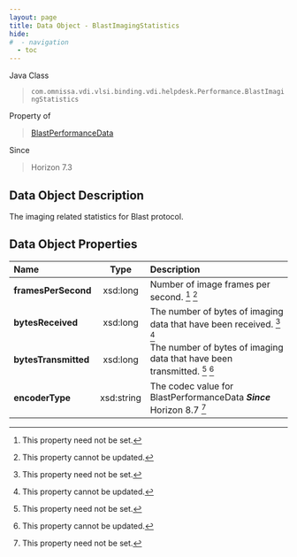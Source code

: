 ```yaml
---
layout: page
title: Data Object - BlastImagingStatistics
hide:
#  - navigation
  - toc
---
```






Java Class
> `com.omnissa.vdi.vlsi.binding.vdi.helpdesk.Performance.BlastImagingStatistics`

Property of
> [BlastPerformanceData](vdi.helpdesk.Performance.BlastPerformanceData.md#field_detail)

Since
> Horizon 7.3


## Data Object Description

The imaging related statistics for Blast protocol.

## Data Object Properties

 Name | Type | Description
:---|:---:|:---
**framesPerSecond**|  xsd:long|  Number of image frames per second. [^1] [^2]
**bytesReceived**|  xsd:long|  The number of bytes of imaging data that have been received. [^1] [^2]
**bytesTransmitted**|  xsd:long|  The number of bytes of imaging data that have been transmitted. [^1] [^2]
**encoderType**|  xsd:string|  The codec value for BlastPerformanceData  **_Since_** Horizon 8.7 [^1]
 


 


[^1]: This property need not be set.
[^2]: This property cannot be updated.